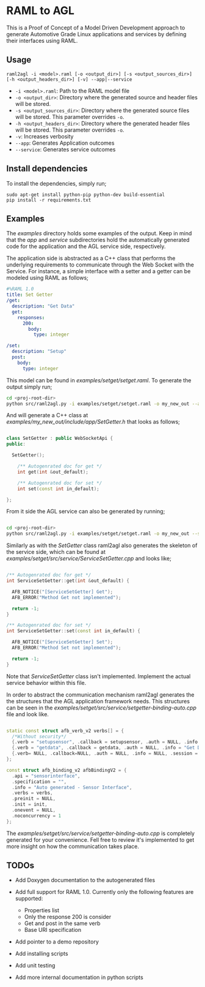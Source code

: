 # RAML to AGL

This is a Proof of Concept of a Model Driven Development approach to generate
Automotive Grade Linux applications and services by defining their interfaces
using RAML.

## Usage

```
raml2agl -i <model>.raml [-o <output_dir>] [-s <output_sources_dir>] [-h <output_headers_dir>] [-v] --app|--service
```

* `-i <model>.raml`: Path to the RAML model file
* `-o <output_dir>`: Directory where the generated source and header files will
  be stored.
* `-s <output_sources_dir>`: Directory where the generated source files will
  be stored. This parameter overrides `-o`.
* `-h <output_headers_dir>`: Directory where the generated header files will
  be stored. This parameter overrides `-o`.
* `-v`: Increases verbosity
* `--app`: Generates Application outcomes
* `--service`: Generates service outcomes

## Install dependencies

To install the dependencies, simply run;

```
sudo apt-get install python-pip python-dev build-essential
pip install -r requirements.txt
```

## Examples

The *examples* directory holds some examples of the output. Keep in mind that
the *app* and *service* subdirectories hold the automatically generated code
for the application and the AGL service side, respectively.

The application side is abstracted as a C++ class that performs the underlying
requirements to communicate through the Web Socket with the Service.
For instance, a simple interface with a setter and a getter can be modeled
using RAML as follows;

```yaml
#%RAML 1.0
title: Set Getter
/get:
  description: "Get Data"
  get:
    responses:
      200:
        body:
          type: integer

/set:
  description: "Setup"
  post:
    body:
      type: integer
```

This model can be found in *examples/setget/setget.raml*. To generate the output
simply run;

```bash
cd <proj-root-dir>
python src/raml2agl.py -i examples/setget/setget.raml -o my_new_out --app
```

And will generate a C++ class at *examples/my_new_out/include/app/SetGetter.h*
that looks as follows;

```cpp

class SetGetter : public WebSocketApi {
public:

  SetGetter();

    /** Autogenrated doc for get */
    int get(int &out_default);

    /** Autogenrated doc for set */
    int set(const int in_default);

};

```

From it side the AGL service can also be generated by running;

```bash

cd <proj-root-dir>
python src/raml2agl.py -i examples/setget/setget.raml -o my_new_out --service

```

Similarly as with the *SetGetter* class raml2agl also generates the skeleton of
the service side, which can be found at
*examples/setget/src/service/ServiceSetGetter.cpp* and looks like;

```cpp

/** Autogenrated doc for get */
int ServiceSetGetter::get(int &out_default) {

  AFB_NOTICE("[ServiceSetGetter] Get");
  AFB_ERROR("Method Get not implemented");

  return -1;
}

/** Autogenrated doc for set */
int ServiceSetGetter::set(const int in_default) {

  AFB_NOTICE("[ServiceSetGetter] Set");
  AFB_ERROR("Method Set not implemented");

  return -1;
}

```

Note that *ServiceSetGetter* class isn't implemented. Implement the actual
service behavior within this file.

In order to abstract the communication mechanism raml2agl generates the
the structures that the AGL application framework needs. This structures can be
seen in the *examples/setget/src/service/setgetter-binding-auto.cpp* file and
look like.

```cpp

static const struct afb_verb_v2 verbs[] = {
  /*Without security*/
  {.verb = "setupsensor", .callback = setupsensor, .auth = NULL, .info = "Setup", .session = 0},
  {.verb = "getdata", .callback = getdata, .auth = NULL, .info = "Get Data", .session = 0},
  {.verb= NULL, .callback=NULL, .auth = NULL, .info = NULL, .session = 0 }
};

const struct afb_binding_v2 afbBindingV2 = {
  .api = "sensorinterface",
  .specification = "",
  .info = "Auto generated - Sensor Interface",
  .verbs = verbs,
  .preinit = NULL,
  .init = init,
  .onevent = NULL,
  .noconcurrency = 1
};

```

The *examples/setget/src/service/setgetter-binding-auto.cpp*  is completely
generated for your convenience. Fell free to review it's implemented to get
more insight on how the communication takes place.

## TODOs

* Add Doxygen documentation to the autogenerated files
* Add full support for RAML 1.0. Currently only the following features are
  supported:

  * Properties list
  * Only the response 200 is consider
  * Get and post in the same verb
  * Base URI specification

* Add pointer to a demo repository
* Add installing scripts
* Add unit testing
* Add more internal documentation in python scripts
